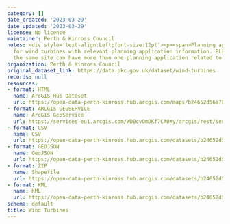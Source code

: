```yaml
---
category: []
date_created: '2023-03-29'
date_updated: '2023-03-29'
license: No licence
maintainer: Perth & Kinross Council
notes: <div style='text-align:Left;font-size:12pt'><p><span>Planning applications
  for wind turbines with relevant planning application information. PLEASE NOTE that
  the same site can have more than one planning application related to it.</span></p></div>
organization: Perth & Kinross Council
original_dataset_link: https://data.pkc.gov.uk/dataset/wind-turbines
records: null
resources:
- format: HTML
  name: ArcGIS Hub Dataset
  url: https://open-data-perth-kinross.hub.arcgis.com/maps/b24652d56a7b4cca860bda2d138f6b63_27
- format: ARCGIS GEOSERVICE
  name: ArcGIS GeoService
  url: https://services-eu1.arcgis.com/WD0cvOmDKf7CA0Xy/arcgis/rest/services/Wind_Turbines/FeatureServer/27
- format: CSV
  name: CSV
  url: https://open-data-perth-kinross.hub.arcgis.com/datasets/b24652d56a7b4cca860bda2d138f6b63_27.csv?outSR=%7B%22latestWkid%22%3A27700%2C%22wkid%22%3A27700%7D
- format: GEOJSON
  name: GeoJSON
  url: https://open-data-perth-kinross.hub.arcgis.com/datasets/b24652d56a7b4cca860bda2d138f6b63_27.geojson?outSR=%7B%22latestWkid%22%3A27700%2C%22wkid%22%3A27700%7D
- format: ZIP
  name: Shapefile
  url: https://open-data-perth-kinross.hub.arcgis.com/datasets/b24652d56a7b4cca860bda2d138f6b63_27.zip?outSR=%7B%22latestWkid%22%3A27700%2C%22wkid%22%3A27700%7D
- format: KML
  name: KML
  url: https://open-data-perth-kinross.hub.arcgis.com/datasets/b24652d56a7b4cca860bda2d138f6b63_27.kml?outSR=%7B%22latestWkid%22%3A27700%2C%22wkid%22%3A27700%7D
schema: default
title: Wind Turbines
---
```

